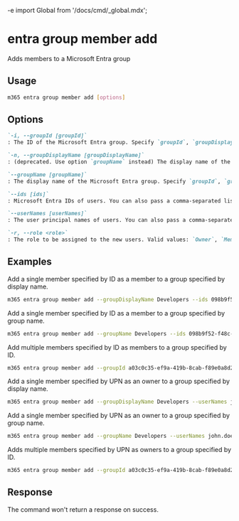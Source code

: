 -e <!-- DISCLAIMER: All secrets, passwords, and sensitive values in this document are examples only and not real credentials. -->
import Global from '/docs/cmd/_global.mdx';

# entra group member add

Adds members to a Microsoft Entra group

## Usage

```sh
m365 entra group member add [options]
```

## Options

```md definition-list
`-i, --groupId [groupId]`
: The ID of the Microsoft Entra group. Specify `groupId`, `groupDisplayName` or `groupName` but not multiple.

`-n, --groupDisplayName [groupDisplayName]`
: (deprecated. Use option `groupName` instead) The display name of the Microsoft Entra group. Specify `groupId`, `groupDisplayName` or `groupName` but not multiple.

`--groupName [groupName]`
: The display name of the Microsoft Entra group. Specify `groupId`, `groupDisplayName` or `groupName` but not multiple.

`--ids [ids]`
: Microsoft Entra IDs of users. You can also pass a comma-separated list of IDs. Specify either `ids` or `userNames` but not both.

`--userNames [userNames]`
: The user principal names of users. You can also pass a comma-separated list of UPNs. Specify either `ids` or `userNames` but not both.

`-r, --role <role>`
: The role to be assigned to the new users. Valid values: `Owner`, `Member`.
```

<Global />

## Examples

Add a single member specified by ID as a member to a group specified by display name.

```sh
m365 entra group member add --groupDisplayName Developers --ids 098b9f52-f48c-4401-819f-29c33794c3f5 --role Member
```

Add a single member specified by ID as a member to a group specified by group name.

```sh
m365 entra group member add --groupName Developers --ids 098b9f52-f48c-4401-819f-29c33794c3f5 --role Member
```

Add multiple members specified by ID as members to a group specified by ID.

```sh
m365 entra group member add --groupId a03c0c35-ef9a-419b-8cab-f89e0a8d2d2a --ids "098b9f52-f48c-4401-819f-29c33794c3f5,f1e06e31-3abf-4746-83c2-1513d71f38b8" --role Member
```

Add a single member specified by UPN as an owner to a group specified by display name.

```sh
m365 entra group member add --groupDisplayName Developers --userNames john.doe@contoso.com --role Owner
```

Add a single member specified by UPN as an owner to a group specified by group name.

```sh
m365 entra group member add --groupName Developers --userNames john.doe@contoso.com --role Owner
```

Adds multiple members specified by UPN as owners to a group specified by ID.

```sh
m365 entra group member add --groupId a03c0c35-ef9a-419b-8cab-f89e0a8d2d2a --userNames "john.doe@contoso.com,adele.vance@contoso.com" --role Owner
```

## Response

The command won't return a response on success.
